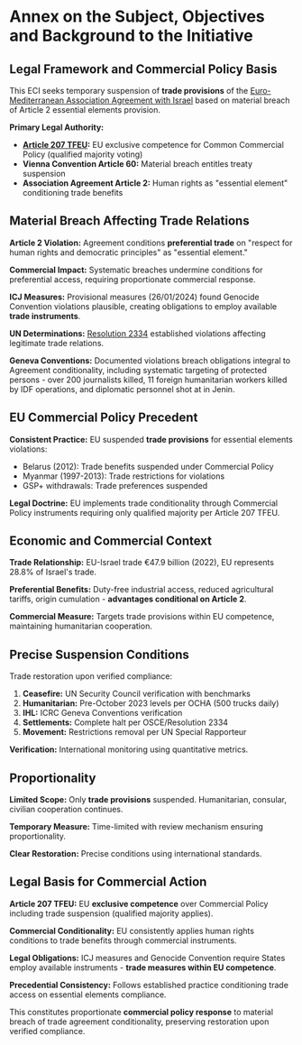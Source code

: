 # Annex on the Subject, Objectives and Background to the Initiative

## Legal Framework and Commercial Policy Basis

This ECI seeks temporary suspension of **trade provisions** of the [Euro-Mediterranean Association Agreement with Israel](https://eeas.europa.eu/archives/delegations/israel/documents/eu_israel/asso_agree_en.pdf) based on material breach of Article 2 essential elements provision.

**Primary Legal Authority:**
- **[Article 207 TFEU](https://eur-lex.europa.eu/legal-content/EN/TXT/?uri=celex%3A12012E%2FTXT):** EU exclusive competence for Common Commercial Policy (qualified majority voting)
- **Vienna Convention Article 60:** Material breach entitles treaty suspension
- **Association Agreement Article 2:** Human rights as "essential element" conditioning trade benefits

## Material Breach Affecting Trade Relations

**Article 2 Violation:** Agreement conditions **preferential trade** on "respect for human rights and democratic principles" as "essential element."

**Commercial Impact:** Systematic breaches undermine conditions for preferential access, requiring proportionate commercial response.

**ICJ Measures:** Provisional measures (26/01/2024) found Genocide Convention violations plausible, creating obligations to employ available **trade instruments**.

**UN Determinations:** [Resolution 2334](https://documents-dds-ny.un.org/doc/UNDOC/GEN/N16/463/27/PDF/N1646327.pdf) established violations affecting legitimate trade relations.

**Geneva Conventions:** Documented violations breach obligations integral to Agreement conditionality, including systematic targeting of protected persons - over 200 journalists killed, 11 foreign humanitarian workers killed by IDF operations, and diplomatic personnel shot at in Jenin.

## EU Commercial Policy Precedent

**Consistent Practice:** EU suspended **trade provisions** for essential elements violations:
- Belarus (2012): Trade benefits suspended under Commercial Policy
- Myanmar (1997-2013): Trade restrictions for violations
- GSP+ withdrawals: Trade preferences suspended

**Legal Doctrine:** EU implements trade conditionality through Commercial Policy instruments requiring only qualified majority per Article 207 TFEU.

## Economic and Commercial Context

**Trade Relationship:** EU-Israel trade €47.9 billion (2022), EU represents 28.8% of Israel's trade.

**Preferential Benefits:** Duty-free industrial access, reduced agricultural tariffs, origin cumulation - **advantages conditional on Article 2**.

**Commercial Measure:** Targets trade provisions within EU competence, maintaining humanitarian cooperation.

## Precise Suspension Conditions

Trade restoration upon verified compliance:

1. **Ceasefire:** UN Security Council verification with benchmarks
2. **Humanitarian:** Pre-October 2023 levels per OCHA (500 trucks daily)
3. **IHL:** ICRC Geneva Conventions verification
4. **Settlements:** Complete halt per OSCE/Resolution 2334
5. **Movement:** Restrictions removal per UN Special Rapporteur

**Verification:** International monitoring using quantitative metrics.

## Proportionality

**Limited Scope:** Only **trade provisions** suspended. Humanitarian, consular, civilian cooperation continues.

**Temporary Measure:** Time-limited with review mechanism ensuring proportionality.

**Clear Restoration:** Precise conditions using international standards.

## Legal Basis for Commercial Action

**Article 207 TFEU:** EU **exclusive competence** over Commercial Policy including trade suspension (qualified majority applies).

**Commercial Conditionality:** EU consistently applies human rights conditions to trade benefits through commercial instruments.

**Legal Obligations:** ICJ measures and Genocide Convention require States employ available instruments - **trade measures within EU competence**.

**Precedential Consistency:** Follows established practice conditioning trade access on essential elements compliance.

This constitutes proportionate **commercial policy response** to material breach of trade agreement conditionality, preserving restoration upon verified compliance.